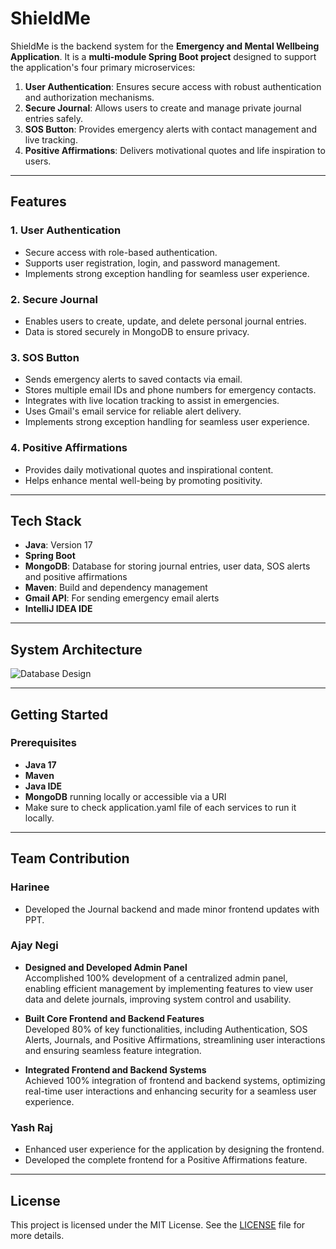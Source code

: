 # ShieldMe

ShieldMe is the backend system for the **Emergency and Mental Wellbeing Application**. It is a **multi-module Spring Boot project** designed to support the application's four primary microservices:

1. **User Authentication**: Ensures secure access with robust authentication and authorization mechanisms.
2. **Secure Journal**: Allows users to create and manage private journal entries safely.
3. **SOS Button**: Provides emergency alerts with contact management and live tracking.
4. **Positive Affirmations**: Delivers motivational quotes and life inspiration to users.

---

## Features

### 1. **User Authentication**
- Secure access with role-based authentication.
- Supports user registration, login, and password management.
- Implements strong exception handling for seamless user experience.

### 2. **Secure Journal**
- Enables users to create, update, and delete personal journal entries.
- Data is stored securely in MongoDB to ensure privacy.

### 3. **SOS Button**
- Sends emergency alerts to saved contacts via email.
- Stores multiple email IDs and phone numbers for emergency contacts.
- Integrates with live location tracking to assist in emergencies.
- Uses Gmail's email service for reliable alert delivery.
- Implements strong exception handling for seamless user experience.

### 4. **Positive Affirmations**
- Provides daily motivational quotes and inspirational content.
- Helps enhance mental well-being by promoting positivity.

---

## Tech Stack

- **Java**: Version 17
- **Spring Boot**
- **MongoDB**: Database for storing journal entries, user data, SOS alerts and positive affirmations 
- **Maven**: Build and dependency management
- **Gmail API**: For sending emergency email alerts
- **IntelliJ IDEA IDE**


---

## System Architecture

<img src="https://github.com/ajaynegi45/ShieldMe-Backend/blob/main/System%20Architecture.png" alt="Database Design">

---

## Getting Started

### Prerequisites
- **Java 17**
- **Maven**
- **Java IDE**
- **MongoDB** running locally or accessible via a URI
- Make sure to check application.yaml file of each services to run it locally.

---
## Team Contribution

### Harinee
- Developed the Journal backend and made minor frontend updates with PPT.
### Ajay Negi
- **Designed and Developed Admin Panel**  
   Accomplished 100% development of a centralized admin panel, enabling efficient management by implementing features to view user data and delete journals, improving system control and usability.

- **Built Core Frontend and Backend Features**  
   Developed 80% of key functionalities, including Authentication, SOS Alerts, Journals, and Positive Affirmations, streamlining user interactions and ensuring seamless feature integration.
  
- **Integrated Frontend and Backend Systems**  
   Achieved 100% integration of frontend and backend systems, optimizing real-time user interactions and enhancing security for a seamless user experience.  


### Yash Raj 
- Enhanced user experience for the application by designing the frontend.
- Developed the complete frontend for a Positive Affirmations feature.
  
---

## License
This project is licensed under the MIT License. See the [LICENSE](https://github.com/ajaynegi45/ShieldMe-Backend/blob/main/LICENSE) file for more details.

